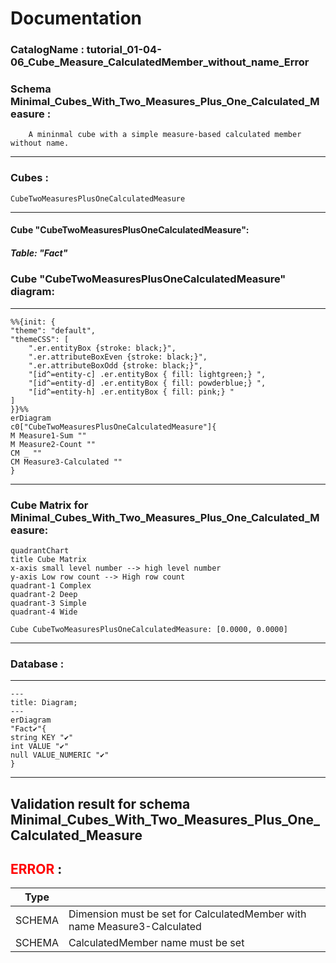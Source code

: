 # Documentation
### CatalogName : tutorial_01-04-06_Cube_Measure_CalculatedMember_without_name_Error
### Schema Minimal_Cubes_With_Two_Measures_Plus_One_Calculated_Measure : 

		
		A mininmal cube with a simple measure-based calculated member without name.

		
  
---
### Cubes :

    CubeTwoMeasuresPlusOneCalculatedMeasure

---
#### Cube "CubeTwoMeasuresPlusOneCalculatedMeasure":

    

##### Table: "Fact"

### Cube "CubeTwoMeasuresPlusOneCalculatedMeasure" diagram:

---

```mermaid
%%{init: {
"theme": "default",
"themeCSS": [
    ".er.entityBox {stroke: black;}",
    ".er.attributeBoxEven {stroke: black;}",
    ".er.attributeBoxOdd {stroke: black;}",
    "[id^=entity-c] .er.entityBox { fill: lightgreen;} ",
    "[id^=entity-d] .er.entityBox { fill: powderblue;} ",
    "[id^=entity-h] .er.entityBox { fill: pink;} "
]
}}%%
erDiagram
c0["CubeTwoMeasuresPlusOneCalculatedMeasure"]{
M Measure1-Sum ""
M Measure2-Count ""
CM _ ""
CM Measure3-Calculated ""
}
```
---
### Cube Matrix for Minimal_Cubes_With_Two_Measures_Plus_One_Calculated_Measure:
```mermaid
quadrantChart
title Cube Matrix
x-axis small level number --> high level number
y-axis Low row count --> High row count
quadrant-1 Complex
quadrant-2 Deep
quadrant-3 Simple
quadrant-4 Wide

Cube CubeTwoMeasuresPlusOneCalculatedMeasure: [0.0000, 0.0000]
```
---
### Database :
---
```mermaid
---
title: Diagram;
---
erDiagram
"Fact✔"{
string KEY "✔"
int VALUE "✔"
null VALUE_NUMERIC "✔"
}

```
---
## Validation result for schema Minimal_Cubes_With_Two_Measures_Plus_One_Calculated_Measure
## <span style='color: red;'>ERROR</span> : 
|Type|   |
|----|---|
|SCHEMA|Dimension must be set for CalculatedMember with name Measure3-Calculated|
|SCHEMA|CalculatedMember name must be set|
